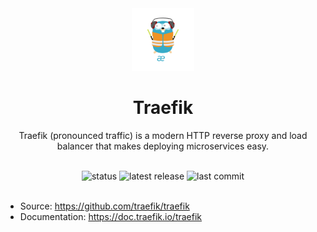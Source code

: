<div align="center">

<img height="100px" width="100px" src="https://raw.githubusercontent.com/traefik/traefik/master/docs/content/assets/img/traefik.logo-dark.png" />

# Traefik

Traefik (pronounced traffic) is a modern HTTP reverse proxy and load balancer that makes deploying microservices easy.
<br/><br/>

![status](<https://badgen.net/static/status/active%20(in%20use)?color=green>)
![latest release](https://badgen.net/github/release/traefik/traefik/stable)
![last commit](https://badgen.net/github/last-commit/traefik/traefik)
<br/><br/>

</div>

- Source: https://github.com/traefik/traefik
- Documentation: https://doc.traefik.io/traefik
